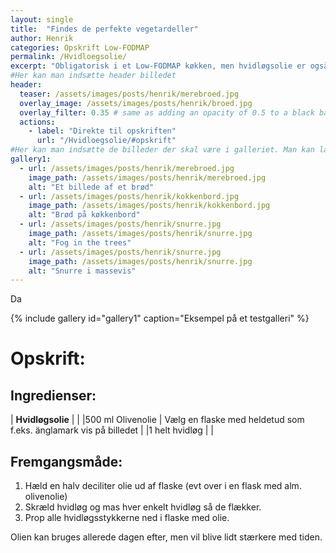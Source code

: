 ```yaml
---
layout: single
title:  "Findes de perfekte vegetardeller"
author: Henrik
categories: Opskrift Low-FODMAP 
permalink: /Hvidloegsolie/
excerpt: "Obligatorisk i et Low-FODMAP køkken, men hvidløgsolie er også en smart måde at spare tid i mange langt de fleste opskrifter"
#Her kan man indsætte header billedet
header:
  teaser: /assets/images/posts/henrik/merebroed.jpg
  overlay_image: /assets/images/posts/henrik/broed.jpg
  overlay_filter: 0.35 # same as adding an opacity of 0.5 to a black background
  actions:
    - label: "Direkte til opskriften"
      url: "/Hvidloegsolie/#opskrift"
#Her kan man indsætte de billeder der skal være i galleriet. Man kan lave flere gallerier hvis man bare kalder dem noget andet
gallery1:
  - url: /assets/images/posts/henrik/merebroed.jpg
    image_path: /assets/images/posts/henrik/merebroed.jpg
    alt: "Et billede af et brød"
  - url: /assets/images/posts/henrik/kokkenbord.jpg
    image_path: /assets/images/posts/henrik/kokkenbord.jpg
    alt: "Brød på køkkenbord"
  - url: /assets/images/posts/henrik/snurre.jpg
    image_path: /assets/images/posts/henrik/snurre.jpg
    alt: "Fog in the trees"  
  - url: /assets/images/posts/henrik/snurre.jpg
    image_path: /assets/images/posts/henrik/snurre.jpg
    alt: "Snurre i massevis"  
---
```


Da


[//]: # (Her kommer galleriet)

{% include gallery id="gallery1"  caption="Eksempel på et testgalleri" %}


[//]: # (Her starter opskriften hvis man har lavet en længere post ovenfor)

# Opskrift:

## Ingredienser: 

| **Hvidløgsolie** | |
|500 ml Olivenolie | Vælg en flaske med heldetud som f.eks. änglamark vis på billedet | 
|1 helt hvidløg | | 


## Fremgangsmåde:
1. Hæld en halv deciliter olie ud af flaske (evt over i en flask med alm. olivenolie)
2. Skræld hvidløg og mas hver enkelt hvidløg så de flækker. 
3. Prop alle hvidløgsstykkerne ned i flaske med olie.

Olien kan bruges allerede dagen efter, men vil blive lidt stærkere med tiden.






[//]: # (Her kan man lave links der kan bruges i teksten uden at fylde)
[Cleaned]: /Standard-blog/#Opskrift
[opskrift]: https://www.femina.dk/mad/hovedretter/blomkaalskarry-med-sproede-kikaerter
[principper]:   /principper/